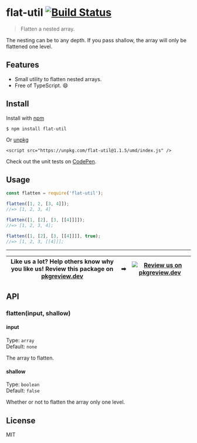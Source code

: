 # flat-util [![Build Status](https://travis-ci.com/jonkemp/flat-util.svg?branch=master)](https://travis-ci.com/jonkemp/flat-util)

> Flatten a nested array.

The nesting can be to any depth. If you pass shallow, the array will only be flattened one level. 

## Features

- Small utility to flatten nested arrays.
- Free of TypeScript. 😄


## Install

Install with [npm](https://npmjs.org/package/flat-util)

```
$ npm install flat-util
```

Or [unpkg](https://unpkg.com/flat-util/)

```
<script src="https://unpkg.com/flat-util@1.1.5/umd/index.js" />
```

Check out the unit tests on [CodePen](https://codepen.io/jonkemp/full/YzPBmwz).

## Usage

```js
const flatten = require('flat-util');

flatten([1, 2, [3, 4]]);
//=> [1, 2, 3, 4]

flatten([1, [2], [3, [[4]]]]);
//=> [1, 2, 3, 4];

flatten([1, [2], [3, [[4]]]], true);
//=> [1, 2, 3, [[4]]];
```

---
| **Like us a lot?** Help others know why you like us! **Review this package on [pkgreview.dev](https://pkgreview.dev/npm/flat-util)** | ➡   | [![Review us on pkgreview.dev](https://i.ibb.co/McjVMfb/pkgreview-dev.jpg)](https://pkgreview.dev/npm/flat-util) |
| ----------------------------------------------------------------------------------------------------------------------------------------- | --- | --------------------------------------------------------------------------------------------------------------------- |

## API

### flatten(input, shallow)

#### input

Type: `array`  
Default: `none`

The array to flatten.

#### shallow

Type: `boolean`  
Default: `false`

Whether or not to flatten the array only one level.

## License

MIT
